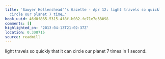 ```yaml
---
title: 'Sawyer Hollenshead''s Gazette - Apr 12: light travels so quickly that it can
  circle our planet 7 time…'
book_uuid: 46d0f865-5315-4f8f-b082-fe71e7e33098
comments: []
highlighted_on: '2013-04-13T21:02:37Z'
location: 0.308715
source: readmill
---
```


light travels so quickly that it can circle our planet 7 times in 1 second.